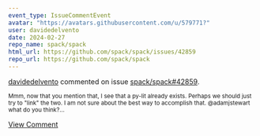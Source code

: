 ```yaml
---
event_type: IssueCommentEvent
avatar: "https://avatars.githubusercontent.com/u/579771?"
user: davidedelvento
date: 2024-02-27
repo_name: spack/spack
html_url: https://github.com/spack/spack/issues/42859
repo_url: https://github.com/spack/spack
---
```


<a href='https://github.com/davidedelvento' target='_blank'>davidedelvento</a> commented on issue <a href='https://github.com/spack/spack/issues/42859' target='_blank'>spack/spack#42859</a>.

<small>Mmm, now that you mention that, I see that a py-lit already exists. Perhaps we should just try to "link" the two. I am not sure about the best way to accomplish that. @adamjstewart what do you think?...</small>

<a href='https://github.com/spack/spack/issues/42859' target='_blank'>View Comment</a>